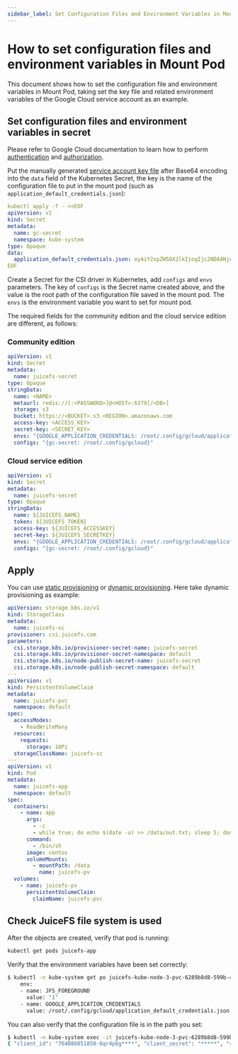 ```yaml
---
sidebar_label: Set Configuration Files and Environment Variables in Mount Pod
---
```


# How to set configuration files and environment variables in Mount Pod

This document shows how to set the configuration file and environment variables in Mount Pod, taking set the key file and related environment variables of the Google Cloud service account as an example.

## Set configuration files and environment variables in secret

Please refer to Google Cloud documentation to learn how to perform [authentication](https://cloud.google.com/docs/authentication) and [authorization](https://cloud.google.com/iam/docs/overview).

Put the manually generated [service account key file](https://cloud.google.com/docs/authentication/production#create_service_account) after Base64 encoding into the `data` field of the Kubernetes Secret, the key is the name of the configuration file to put in the mount pod (such as `application_default_credentials.json`):

```yaml {9}
kubectl apply -f - <<EOF
apiVersion: v1
kind: Secret
metadata:
  name: gc-secret
  namespace: kube-system
type: Opaque
data:
  application_default_credentials.json: eyAiY2xpZW50X2lkIjogIjc2NDA4NjA1MTg1MC02cXI0cDZncGk2aG41MDZwdDhlanVxODNkaT*****=
EOF
```

Create a Secret for the CSI driver in Kubernetes, add `configs` and `envs` parameters. The key of `configs` is the Secret name created above, and the value is the root path of the configuration file saved in the mount pod. The `envs` is the environment variable you want to set for mount pod.

The required fields for the community edition and the cloud service edition are different, as follows:

### Community edition

```yaml {13-14}
apiVersion: v1
kind: Secret
metadata:
  name: juicefs-secret
type: Opaque
stringData:
  name: <NAME>
  metaurl: redis://[:<PASSWORD>]@<HOST>:6379[/<DB>]
  storage: s3
  bucket: https://<BUCKET>.s3.<REGION>.amazonaws.com
  access-key: <ACCESS_KEY>
  secret-key: <SECRET_KEY>
  envs: "{GOOGLE_APPLICATION_CREDENTIALS: /root/.config/gcloud/application_default_credentials.json}"
  configs: "{gc-secret: /root/.config/gcloud}"
```

### Cloud service edition

```yaml {11-12}
apiVersion: v1
kind: Secret
metadata:
  name: juicefs-secret
type: Opaque
stringData:
  name: ${JUICEFS_NAME}
  token: ${JUICEFS_TOKEN}
  access-key: ${JUICEFS_ACCESSKEY}
  secret-key: ${JUICEFS_SECRETKEY}
  envs: "{GOOGLE_APPLICATION_CREDENTIALS: /root/.config/gcloud/application_default_credentials.json}"
  configs: "{gc-secret: /root/.config/gcloud}"
```

## Apply

You can use [static provisioning](../guide/pv.md#static-provisioning) or [dynamic provisioning](../guide/pv.md#dynamic-provisioning). Here take dynamic provisioning as example:

```yaml
apiVersion: storage.k8s.io/v1
kind: StorageClass
metadata:
  name: juicefs-sc
provisioner: csi.juicefs.com
parameters:
  csi.storage.k8s.io/provisioner-secret-name: juicefs-secret
  csi.storage.k8s.io/provisioner-secret-namespace: default
  csi.storage.k8s.io/node-publish-secret-name: juicefs-secret
  csi.storage.k8s.io/node-publish-secret-namespace: default
---
apiVersion: v1
kind: PersistentVolumeClaim
metadata:
  name: juicefs-pvc
  namespace: default
spec:
  accessModes:
    - ReadWriteMany
  resources:
    requests:
      storage: 10Pi
  storageClassName: juicefs-sc
---
apiVersion: v1
kind: Pod
metadata:
  name: juicefs-app
  namespace: default
spec:
  containers:
    - name: app
      args:
        - -c
        - while true; do echo $(date -u) >> /data/out.txt; sleep 5; done
      command:
        - /bin/sh
      image: centos
      volumeMounts:
        - mountPath: /data
          name: juicefs-pv
  volumes:
    - name: juicefs-pv
      persistentVolumeClaim:
        claimName: juicefs-pvc
```

## Check JuiceFS file system is used

After the objects are created, verify that pod is running:

```sh
kubectl get pods juicefs-app
```

Verify that the environment variables have been set correctly:

```sh
$ kubectl -n kube-system get po juicefs-kube-node-3-pvc-6289b8d8-599b-4106-b5e9-081e7a570469 -oyaml |grep env -A 4
    env:
    - name: JFS_FOREGROUND
      value: "1"
    - name: GOOGLE_APPLICATION_CREDENTIALS
      value: /root/.config/gcloud/application_default_credentials.json
```

You can also verify that the configuration file is in the path you set:

```sh
$ kubectl -n kube-system exec -it juicefs-kube-node-3-pvc-6289b8d8-599b-4106-b5e9-081e7a570469 -- cat /root/.config/gcloud/application_default_credentials.json
{ "client_id": "764086051850-6qr4p6g****", "client_secret": "*****", "refresh_token": "******", "type": "authorized_user" }
```
